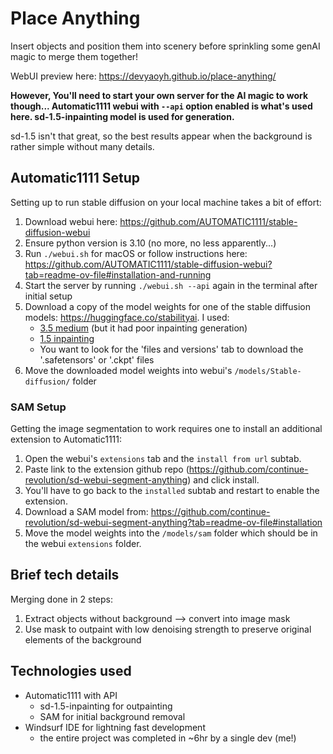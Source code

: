 # Place Anything

Insert objects and position them into scenery before sprinkling some genAI magic to merge them together!

WebUI preview here: https://devyaoyh.github.io/place-anything/

**However, You'll need to start your own server for the AI magic to work though... Automatic1111 webui with `--api` option enabled is what's used here. sd-1.5-inpainting model is used for generation.**

sd-1.5 isn't that great, so the best results appear when the background is rather simple without many details.

## Automatic1111 Setup

Setting up to run stable diffusion on your local machine takes a bit of effort:

1. Download webui here: https://github.com/AUTOMATIC1111/stable-diffusion-webui
2. Ensure python version is 3.10 (no more, no less apparently...)
3. Run `./webui.sh` for macOS or follow instructions here: https://github.com/AUTOMATIC1111/stable-diffusion-webui?tab=readme-ov-file#installation-and-running
4. Start the server by running `./webui.sh --api` again in the terminal after initial setup
5. Download a copy of the model weights for one of the stable diffusion models: https://huggingface.co/stabilityai. I used:
    - [3.5 medium](https://huggingface.co/stabilityai/stable-diffusion-3.5-medium) (but it had poor inpainting generation)
    - [1.5 inpainting](https://huggingface.co/stable-diffusion-v1-5/stable-diffusion-inpainting)
    - You want to look for the 'files and versions' tab to download the '.safetensors' or '.ckpt' files
6. Move the downloaded model weights into webui's `/models/Stable-diffusion/` folder

### SAM Setup

Getting the image segmentation to work requires one to install an additional extension to Automatic1111:

1. Open the webui's `extensions` tab and the `install from url` subtab.
2. Paste link to the extension github repo (https://github.com/continue-revolution/sd-webui-segment-anything) and click install.
3. You'll have to go back to the `installed` subtab and restart to enable the extension.
4. Download a SAM model from: https://github.com/continue-revolution/sd-webui-segment-anything?tab=readme-ov-file#installation
5. Move the model weights into the `/models/sam` folder which should be in the webui `extensions` folder.

## Brief tech details

Merging done in 2 steps:

1. Extract objects without background --> convert into image mask
2. Use mask to outpaint with low denoising strength to preserve original elements of the background

## Technologies used

- Automatic1111 with API
    - sd-1.5-inpainting for outpainting
    - SAM for initial background removal
- Windsurf IDE for lightning fast development
    - the entire project was completed in ~6hr by a single dev (me!)
